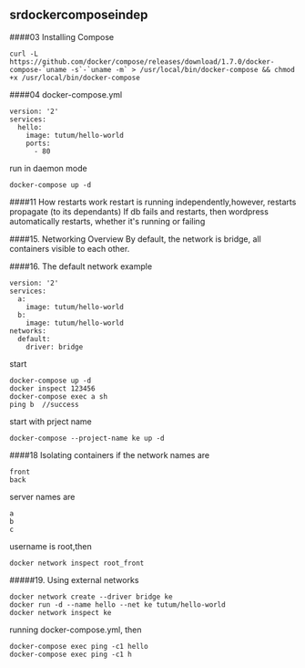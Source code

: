 ## srdockercomposeindep
####03 Installing Compose
```
curl -L https://github.com/docker/compose/releases/download/1.7.0/docker-compose-`uname -s`-`uname -m` > /usr/local/bin/docker-compose && chmod +x /usr/local/bin/docker-compose
```

####04
docker-compose.yml
```
version: '2'
services:
  hello:
    image: tutum/hello-world
    ports:
      - 80
```
run in daemon mode
```
docker-compose up -d
```
####11 How restarts work
restart is running independently,however, restarts propagate (to its dependants) If db fails and restarts, then wordpress automatically restarts, whether it's running or failing

####15. Networking Overview
By default, the network is bridge, all containers visible to each other.

####16. The default network
example
```
version: '2'
services:
  a:
    image: tutum/hello-world
  b:
    image: tutum/hello-world
networks:
  default:
    driver: bridge
```
start
```
docker-compose up -d
docker inspect 123456
docker-compose exec a sh
ping b  //success
```
start with prject name
```
docker-compose --project-name ke up -d
```
####18 Isolating containers
if the network names are
```
front
back
```
server names are
```
a
b
c
```
username is root,then
```
docker network inspect root_front
```
#####19. Using external networks
```
docker network create --driver bridge ke
docker run -d --name hello --net ke tutum/hello-world
docker network inspect ke
```

running docker-compose.yml, then
```
docker-compose exec ping -c1 hello
docker-compose exec ping -c1 h
```
